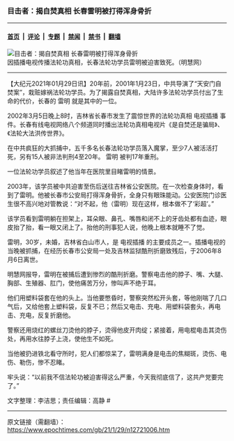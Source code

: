 ### 目击者：揭自焚真相 长春雷明被打得浑身骨折

---

#### [首页](../../../..?n12721006) &nbsp;|&nbsp; [评论](../../../../../epoch-comment?n12721006) &nbsp;|&nbsp; [专题](../../../../../epoch-special?n12721006) &nbsp;|&nbsp; [禁闻](../../../../../epoch-news?n12721006) &nbsp;|&nbsp; [禁书](../../../../../books?n12721006) &nbsp;|&nbsp; [翻墙](https://github.com/gfw-breaker/nogfw/blob/master/README.md?n12721006)


<div><img alt="目击者：揭自焚真相 长春雷明被打得浑身骨折" class="attachment-djy_600_400 size-djy_600_400 wp-post-image" src="https://i.epochtimes.com/assets/uploads/2021/01/e904d19b489997c85b810226c86cbabf-600x400.jpg"/>
<div class="caption">
 因插播电视传播法轮功真相，长春法轮功学员雷明被迫害致死。（明慧网）
</div></div><hr/><div class="post_content" id="artbody" itemprop="articleBody">
 <!-- article content begin -->
 <p>
  【大纪元2021年01月29日讯】20年前，2001年1月23日，中共导演了“天安门自焚案”，栽赃嫁祸法轮功学员。为了揭露自焚真相，大陆许多法轮功学员付出了生命的代价，长春的
  <ok href="https://www.epochtimes.com/gb/tag/%E9%9B%B7%E6%98%8E.html">
   雷明
  </ok>
  就是其中的一位。
 </p>
 <p>
  2002年3月5日晚上8时，吉林省长春市发生了震惊世界的法轮功真相
  <ok href="https://www.epochtimes.com/gb/tag/%E7%94%B5%E8%A7%86%E6%8F%92%E6%92%AD.html">
   电视插播
  </ok>
  事件。长春有线电视网络八个频道同时播出法轮功真相电视片《是自焚还是骗局》、《法轮大法洪传世界》。
 </p>
 <p>
  <center>
  </center>
  在中共疯狂的大抓捕中，五千多名长春法轮功学员落入魔掌，至少7人被活活打死，另有15人被非法判刑4至20年。
  <ok href="https://www.epochtimes.com/gb/tag/%E9%9B%B7%E6%98%8E.html">
   雷明
  </ok>
  被判17年重刑。
 </p>
 <p>
  一位法轮功学员叙述了他当年在医院里目睹雷明的情景。
 </p>
 <p>
  2003年，该学员被中共迫害至伤后送往吉林省公安医院。在一次检查身体时，看到了雷明。他被长春市公安局打得浑身骨折，全身只有眼珠能动。公安医院门诊医生很不高兴地对管教说：“对不起，他（雷明）现在这样，根本做不了‘彩超’。”
 </p>
 <p>
  该学员看到雷明躺在担架上，耳朵眼、鼻孔、嘴唇和闭不上的牙齿处都有血迹，眼皮抬了抬，看一眼又闭上了。抬他的刑事犯人说，他晚上根本就睡不了觉。
 </p>
 <p>
  雷明，30岁，未婚，吉林省白山市人，是
  <ok href="https://www.epochtimes.com/gb/tag/%E7%94%B5%E8%A7%86%E6%8F%92%E6%92%AD.html">
   电视插播
  </ok>
  的主要成员之一。插播电视的当晚被抓捕，在经历长春市公安局一处及吉林监狱酷刑折磨致残后，于2006年8月6日离世。
 </p>
 <p>
  明慧网报导，雷明在被捕后遭到惨烈的酷刑折磨。警察电击他的脖子、嘴、大腿、胸部、生殖器、肛门，使他痛苦万分，惨叫声不绝于耳。
 </p>
 <p>
  他们用塑料袋套在他的头上。当他要憋昏时，警察突然松开头套，等他刚喘了几口气后，又给他套上塑料袋，反复不已；然后又电击、充电、用塑料袋套头，再电击、充电，反复折磨他。
 </p>
 <p>
  警察还用烧红的螺丝刀烫他的脖子，烫得他皮开肉绽；紧接着，用电棍电击其烫伤处，再用水往脖子上浇，使他生不如死。
 </p>
 <p>
  当他被扔进铁北看守所时，犯人们都惊呆了，雷明满身是电击的焦糊斑，烫伤、电伤、勒伤，惨不忍睹。
 </p>
 <p>
  牢头说：“以前我不信法轮功被迫害得这么严重，今天我彻底信了，这共产党要完了。”
 </p>
 <p>
  文字整理：李洁思；责任编辑：高静 #
 </p>
 <!-- article content end -->
 <div id="below_article_ad">
 </div>
</div>


---

原文链接（需翻墙）：https://www.epochtimes.com/gb/21/1/29/n12721006.htm